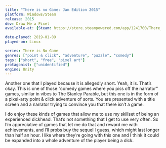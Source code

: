 ```yaml
---
title: "There is no Game: Jam Edition 2015"
platform: Windows/Steam
release: 2015
dev: Draw Me a Pixel
available-at: {Steam: https://store.steampowered.com/app/1241700/There_Is_No_Game_Jam_Edition_2015/}

date-played: 2019-01-09
played-on: Linux

series: There is No Game
genres: ["point & click", "adventure", "puzzle", "comedy"]
tags: ["short", "free", "pixel art"]
protagonist: ["unidentified"]
engine: Unity
---
```


Another one that I played because it is allegedly short. Yeah, it is. That’s okay. This is one of those “comedy games where you piss off the narrator” games, similar in vibes to The Stanley Parable, but this one is in the form of a pixel-arty point & click adventure of sorts. You are presented with a title screen and a narrator trying to convince you that there isn’t a game.

I do enjoy these kinds of games that allow me to use my skillset of being an experienced dickhead. That’s not something that I get to use very often. So I’m appreciative of games that let me do that and reward me with achievements, and I’ll probs buy the sequel I guess, which might last longer than half an hour. I like where they’re going with this one and I think it could be expanded into a whole adventure of the player being a dick.

